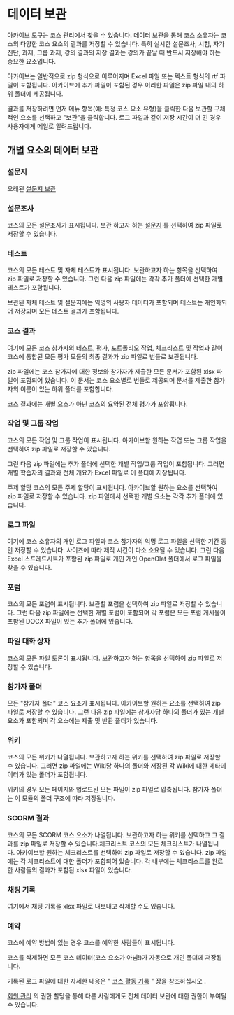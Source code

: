 # 데이터 보관

아카이브 도구는 코스 관리에서 찾을 수 있습니다. 데이터 보관을 통해 코스 소유자는 코스의 다양한 코스 요소의 결과를 저장할 수 있습니다. 특히 실시한 설문조사, 시험, 자가진단, 과제, 그룹 과제, 강의 결과의 저장 결과는 강의가 끝날 때 반드시 저장해야 하는 중요한 요소입니다.

아카이브는 일반적으로 zip 형식으로 이루어지며 Excel 파일 또는 텍스트 형식의 rtf 파일이 포함됩니다. 아카이브에 추가 파일이 포함된 경우 이러한 파일은 zip 파일 내의 하위 폴더에 제공됩니다.

결과를 저장하려면 먼저 메뉴 항목(예: 특정 코스 요소 유형)을 클릭한 다음 보관할 구체적인 요소를 선택하고 "보관"을 클릭합니다. 로그 파일과 같이 저장 시간이 더 긴 경우 사용자에게 메일로 알려드립니다.

## 개별 요소의 데이터 보관

### 설문지

오래된 [설문지 보관](https://docs.openolat.org/manual_user/course_operation/Data_archiving/Old+Questionnaire+Editor+QTI+1.2.html)

### 설문조사

코스의 모든 설문조사가 표시됩니다. 보관 하고자 하는 [설문지](https://docs.openolat.org/manual_user/course_operation/Data_archiving/General+information+on+Questionnaires.html) 를 선택하여 zip 파일로 저장할 수 있습니다.

### 테스트

코스의 모든 테스트 및 자체 테스트가 표시됩니다. 보관하고자 하는 항목을 선택하여 zip 파일로 저장할 수 있습니다. 그런 다음 zip 파일에는 각각 추가 폴더에 선택한 개별 테스트가 포함됩니다.

보관된 자체 테스트 및 설문지에는 익명의 사용자 데이터가 포함되며 테스트는 개인화되어 저장되며 모든 테스트 결과가 포함됩니다.

### 코스 결과

여기에 모든 코스 참가자의 테스트, 평가, 포트폴리오 작업, 체크리스트 및 작업과 같이 코스에 통합된 모든 평가 모듈의 최종 결과가 zip 파일로 번들로 보관됩니다.

zip 파일에는 코스 참가자에 대한 정보와 참가자가 제출한 모든 문서가 포함된 xlsx 파일이 포함되어 있습니다. 이 문서는 코스 요소별로 번들로 제공되며 문서를 제출한 참가자의 이름이 있는 하위 폴더를 포함합니다.

코스 결과에는 개별 요소가 아닌 코스의 요약된 전체 평가가 포함됩니다.

### 작업 및 그룹 작업

코스의 모든 작업 및 그룹 작업이 표시됩니다. 아카이브할 원하는 작업 또는 그룹 작업을 선택하여 zip 파일로 저장할 수 있습니다.

그런 다음 zip 파일에는 추가 폴더에 선택한 개별 작업/그룹 작업이 포함됩니다. 그러면 개별 학습자의 결과와 전체 개요가 Excel 파일로 이 폴더에 저장됩니다.

주제 할당 코스의 모든 주제 할당이 표시됩니다. 아카이브할 원하는 요소를 선택하여 zip 파일로 저장할 수 있습니다. zip 파일에서 선택한 개별 요소는 각각 추가 폴더에 있습니다.

### 로그 파일

여기에 코스 소유자의 개인 로그 파일과 코스 참가자의 익명 로그 파일을 선택한 기간 동안 저장할 수 있습니다. 사이즈에 따라 제작 시간이 다소 소요될 수 있습니다. 그런 다음 Excel 스프레드시트가 포함된 zip 파일로 개인 개인 OpenOlat 폴더에서 로그 파일을 찾을 수 있습니다.

### 포럼

코스의 모든 포럼이 표시됩니다. 보관할 포럼을 선택하여 zip 파일로 저장할 수 있습니다. 그런 다음 zip 파일에는 선택한 개별 포럼이 포함되며 각 포럼은 모든 포럼 게시물이 포함된 DOCX 파일이 있는 추가 폴더에 있습니다.

### 파일 대화 상자

코스의 모든 파일 토론이 표시됩니다. 보관하고자 하는 항목을 선택하여 zip 파일로 저장할 수 있습니다.

### 참가자 폴더

모든 "참가자 폴더" 코스 요소가 표시됩니다. 아카이브할 원하는 요소를 선택하여 zip 파일로 저장할 수 있습니다. 그런 다음 zip 파일에는 참가자당 하나의 폴더가 있는 개별 요소가 포함되며 각 요소에는 제출 및 반환 폴더가 있습니다.

### 위키

코스의 모든 위키가 나열됩니다. 보관하고자 하는 위키를 선택하여 zip 파일로 저장할 수 있습니다. 그러면 zip 파일에는 Wiki당 하나의 폴더와 저장된 각 Wiki에 대한 메타데이터가 있는 폴더가 포함됩니다.

위키의 경우 모든 페이지와 업로드된 모든 파일이 zip 파일로 압축됩니다. 참가자 폴더는 이 모듈의 폴더 구조에 따라 저장됩니다.

### SCORM 결과

코스의 모든 SCORM 코스 요소가 나열됩니다. 보관하고자 하는 위키를 선택하고 그 결과를 zip 파일로 저장할 수 있습니다.체크리스트 코스의 모든 체크리스트가 나열됩니다. 아카이브할 원하는 체크리스트를 선택하여 zip 파일로 저장할 수 있습니다. zip 파일에는 각 체크리스트에 대한 폴더가 포함되어 있습니다. 각 내부에는 체크리스트를 완료한 사람들의 결과가 포함된 xlsx 파일이 있습니다.

### 채팅 기록

여기에서 채팅 기록을 xlsx 파일로 내보내고 삭제할 수도 있습니다.

### 예약

코스에 예약 방법이 있는 경우 코스를 예약한 사람들이 표시됩니다.

코스를 삭제하면 모든 코스 데이터(코스 요소가 아님!)가 자동으로 개인 폴더에 저장됩니다.

기록된 로그 파일에 대한 자세한 내용은 " [코스 활동 기록](https://docs.openolat.org/manual_user/course_operation/Record_of_Course_Activities/) " 장을 참조하십시오 .

[회원 관리](https://docs.openolat.org/manual_user/course_operation/Members_management/) 의 권한 할당을 통해 다른 사람에게도 전체 데이터 보관에 대한 권한이 부여될 수 있습니다.